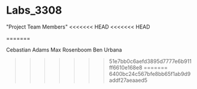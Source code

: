 # Labs_3308
"Project Team Members"
<<<<<<< HEAD
<<<<<<< HEAD

=======

Cebastian Adams
Max Rosenboom
Ben Urbana
>>>>>>> 51e7bb0c6aefd3895d7777e6b911ff6610e168e8
=======
>>>>>>> 6400bc24c567bfe8bb65f1ab9d9addf27aeaaed5

